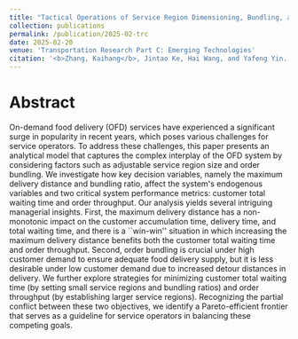 ```yaml
---
title: "Tactical Operations of Service Region Dimensioning, Bundling, and Matching for On-Demand Food Delivery Services"
collection: publications
permalink: /publication/2025-02-trc
date: 2025-02-20
venue: 'Transportation Research Part C: Emerging Technologies'
citation: '<b>Zhang, Kaihang</b>, Jintao Ke, Hai Wang, and Yafeng Yin. 2025. &quot;Tactical Operations of Service Region Dimensioning, Bundling, and Matching for On-Demand Food Delivery Services.&quot; <i>Transportation Research Part C: Emerging Technologies.</i> In Press.'
---
```


# Abstract
On-demand food delivery (OFD) services have experienced a significant surge in popularity in recent years, which poses various challenges for service operators. To address these challenges, this paper presents an analytical model that captures the complex interplay of the OFD system by considering factors such as adjustable service region size and order bundling. We investigate how key decision variables, namely the maximum delivery distance and bundling ratio, affect the system's endogenous variables and two critical system performance metrics: customer total waiting time and order throughput. Our analysis yields several intriguing managerial insights. First, the maximum delivery distance has a non-monotonic impact on the customer accumulation time, delivery time, and total waiting time, and there is a ``win-win'' situation in which increasing the maximum delivery distance benefits both the customer total waiting time and order throughput. Second, order bundling is crucial under high customer demand to ensure adequate food delivery supply, but it is less desirable under low customer demand due to increased detour distances in delivery. We further explore strategies for minimizing customer total waiting time (by setting small service regions and bundling ratios) and order throughput (by establishing larger service regions). Recognizing the partial conflict between these two objectives, we identify a Pareto-efficient frontier that serves as a guideline for service operators in balancing these competing goals.
